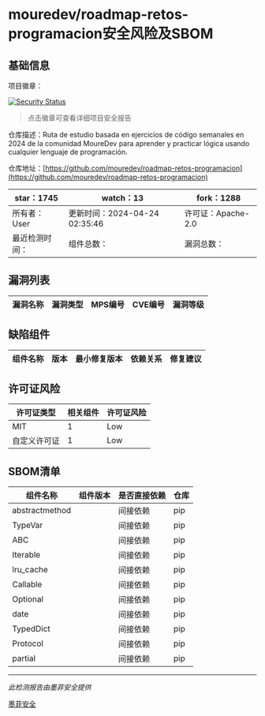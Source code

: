 # mouredev/roadmap-retos-programacion安全风险及SBOM

## 基础信息

项目徽章：

[![Security Status](https://www.murphysec.com/platform3/v31/badge/1782842887965122560.svg)](https://www.murphysec.com/console/report/1740097019898396672/1782842887965122560)

> 点击徽章可查看详细项目安全报告

仓库描述：Ruta de estudio basada en ejercicios de código semanales en 2024 de la comunidad MoureDev para aprender y practicar lógica usando cualquier lenguaje de programación.

仓库地址：[https://github.com/mouredev/roadmap-retos-programacion](https://github.com/mouredev/roadmap-retos-programacion)

| star：1745 | watch：13 | fork：1288 |
| ----------- | -------------- | ------------ |
| 所有者：User | 更新时间：2024-04-24 02:35:46 | 许可证：Apache-2.0 |
| 最近检测时间： | 组件总数： | 漏洞总数： |




## 漏洞列表

| 漏洞名称 | 漏洞类型 | MPS编号 | CVE编号 | 漏洞等级 |
| ------- | ------ | ------- | ------ | ----- |





## 缺陷组件

| 组件名称 | 版本 | 最小修复版本 | 依赖关系 | 修复建议 |
| -------- | ---- | ------------ | -------- | -------- |





## 许可证风险

| 许可证类型 | 相关组件 | 许可证风险 |
| ---------- | -------- | ---------- |
|MIT|1|Low|
|自定义许可证|1|Low|




## SBOM清单

| 组件名称 | 组件版本 | 是否直接依赖 | 仓库 |
| -------- | -------- | ------------ | ---- |
|abstractmethod||间接依赖|pip|
|TypeVar||间接依赖|pip|
|ABC||间接依赖|pip|
|Iterable||间接依赖|pip|
|lru_cache||间接依赖|pip|
|Callable||间接依赖|pip|
|Optional||间接依赖|pip|
|date||间接依赖|pip|
|TypedDict||间接依赖|pip|
|Protocol||间接依赖|pip|
|partial||间接依赖|pip|


------

*此检测报告由墨菲安全提供*

[墨菲安全](www.murphysec.com)